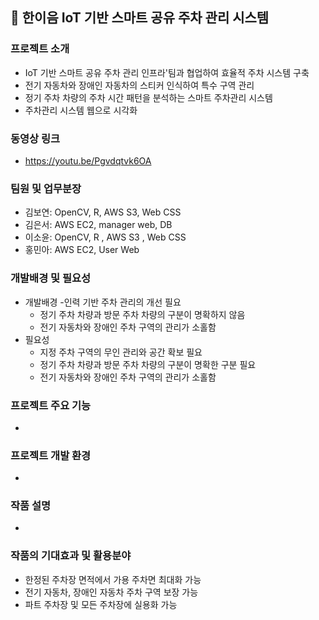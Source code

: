 ## 🚙 한이음 IoT 기반 스마트 공유 주차 관리 시스템
### 프로젝트 소개
- IoT 기반 스마트 공유 주차 관리 인프라'팀과 협업하여 효율적 주차 시스템 구축
- 전기 자동차와 장애인 자동차의 스티커 인식하여 특수 구역 관리
- 정기 주차 차량의 주차 시간 패턴을 분석하는 스마트 주차관리 시스템 
- 주차관리 시스템 웹으로 시각화
### 동영상 링크
  - https://youtu.be/Pgvdqtvk6OA
### 팀원 및 업무분장
  - 김보연: OpenCV, R, AWS S3, Web CSS
  - 김은서: AWS EC2, manager web, DB 
  - 이소윤: OpenCV, R , AWS S3 , Web CSS
  - 홍민아: AWS EC2, User Web
### 개발배경 및 필요성
- 개발배경
	-인력 기반 주차 관리의 개선 필요 
	- 정기 주차 차량과 방문 주차 차량의 구분이 명확하지 않음
	- 전기 자동차와 장애인 주차 구역의 관리가 소홀함
- 필요성
	- 지정 주차 구역의 무인 관리와 공간 확보 필요
	- 정기 주차 차량과 방문 주차 차량의 구분이 명확한 구분 필요
	- 전기 자동차와 장애인 주차 구역의 관리가 소홀함
### 프로젝트 주요 기능
  - 
### 프로젝트 개발 환경
-
### 작품 설명
- 
### 작품의 기대효과 및 활용분야
- 한정된 주차장 면적에서 가용 주차면 최대화 가능
- 전기 자동차, 장애인 자동차 주차 구역 보장 가능
- 파트 주차장 및 모든 주차장에 실용화 가능
